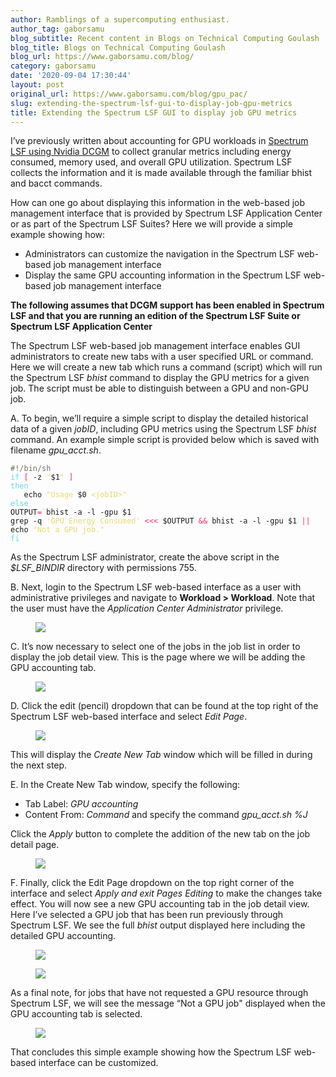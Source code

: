 ```yaml
---
author: Ramblings of a supercomputing enthusiast.
author_tag: gaborsamu
blog_subtitle: Recent content in Blogs on Technical Computing Goulash
blog_title: Blogs on Technical Computing Goulash
blog_url: https://www.gaborsamu.com/blog/
category: gaborsamu
date: '2020-09-04 17:30:44'
layout: post
original_url: https://www.gaborsamu.com/blog/gpu_pac/
slug: extending-the-spectrum-lsf-gui-to-display-job-gpu-metrics
title: Extending the Spectrum LSF GUI to display job GPU metrics
---
```


<p>I’ve previously written about accounting for GPU workloads in <a href="https://www.gaborsamu.com/blog/spectrumlsf_gpu_usage/">Spectrum LSF using Nvidia DCGM</a> to collect granular metrics including energy consumed, memory used, and overall GPU
utilization. Spectrum LSF collects the information and it is made available through the familiar bhist and bacct
commands.</p>

<p>How can one go about displaying this information in the web-based job management interface that is provided by
Spectrum LSF Application Center or as part of the Spectrum LSF Suites?  Here we will provide a simple example showing
how:</p>

<ul>
<li>Administrators can customize the navigation in the Spectrum LSF web-based job management interface</li>
<li>Display the same GPU accounting information in the Spectrum LSF web-based job management interface</li>
</ul>
<p><strong>The following assumes that DCGM support has been enabled in Spectrum LSF and that you are running an edition of
the Spectrum LSF Suite or Spectrum LSF Application Center</strong></p>

<p>The Spectrum LSF web-based job management interface enables GUI administrators to create new tabs with a user specified
URL or command. Here we will create a new tab which runs a command (script) which will run the Spectrum LSF <em>bhist</em>
command to display the GPU metrics for a given job. The script must be able to distinguish between a GPU and non-GPU
job.</p>

<p>A. To begin, we&rsquo;ll require a simple script to display the detailed historical data of a given <em>jobID</em>, including
GPU metrics using the Spectrum LSF <em>bhist</em> command.  An example simple script is provided below which is saved
with filename <em>gpu_acct.sh</em>.</p>

<div class="highlight"><pre><code class="language-bash"><span style="color: #75715e;">#!/bin/sh
</span><span style="color: #75715e;"></span><span style="color: #66d9ef;">if</span> <span style="color: #f92672;">[</span> -z <span style="color: #e6db74;">"</span>$1<span style="color: #e6db74;">"</span> <span style="color: #f92672;">]</span>
<span style="color: #66d9ef;">then</span>
   echo <span style="color: #e6db74;">"Usage </span>$0<span style="color: #e6db74;"> &lt;jobID&gt;"</span>
<span style="color: #66d9ef;">else</span>
OUTPUT<span style="color: #f92672;">=</span><span style="color: #e6db74;">`</span>bhist -a -l -gpu $1<span style="color: #e6db74;">`</span>
grep -q <span style="color: #e6db74;">'GPU Energy Consumed'</span> <span style="color: #f92672;">&lt;&lt;&lt;</span> $OUTPUT <span style="color: #f92672;">&amp;&amp;</span> bhist -a -l -gpu $1 <span style="color: #f92672;">||</span> echo <span style="color: #e6db74;">"Not a GPU job."</span>
<span style="color: #66d9ef;">fi</span></code></pre></div>

<p>As the Spectrum LSF administrator, create the above script in the <em>$LSF_BINDIR</em> directory with permissions 755.</p>

<p>B. Next, login to the Spectrum LSF web-based interface as a user with administrative privileges and navigate to
<strong>Workload &gt; Workload</strong>.  Note that the user must have the <em>Application Center Administrator</em> privilege.</p>

<figure><img src="https://www.gaborsamu.com/images/workload_list2.png" />
</figure>

<p>C. It’s now necessary to select one of the jobs in the job list in order to display the job detail view. This is the
page where we will be adding the GPU accounting tab.</p>

<figure><img src="https://www.gaborsamu.com/images/workload_detail2.png" />
</figure>

<p>D. Click the edit (pencil) dropdown that can be found at the top right of the Spectrum LSF web-based interface
and select <em>Edit Page</em>.</p>

<figure><img src="https://www.gaborsamu.com/images/edit_page2.png" />
</figure>

<p>This will display the <em>Create New Tab</em> window which will be filled in during the next step.</p>

<p>E. In the Create New Tab window, specify the following:</p>

<ul>
<li>Tab Label: <em>GPU accounting</em></li>
<li>Content From: <em>Command</em> and specify the command <em>gpu_acct.sh %J</em></li>
</ul>
<p>Click the <em>Apply</em> button to complete the addition of the new tab on the job detail page.</p>

<figure><img src="https://www.gaborsamu.com/images/create_new_tab2.png" />
</figure>

<p>F. Finally, click the Edit Page dropdown on the top right corner of the interface and select
<em>Apply and exit Pages Editing</em> to make the changes take effect. You will now see a new GPU accounting tab in the
job detail view. Here I’ve selected a GPU job that has been run previously through Spectrum LSF. We see the full
<em>bhist</em> output displayed here including the detailed GPU accounting.</p>

<p><figure><img src="https://www.gaborsamu.com/images/apply_changes2.png" />
</figure>

<figure><img src="https://www.gaborsamu.com/images/gpu_acct2.png" />
</figure>
</p>

<p>As a final note, for jobs that have not requested a GPU resource through Spectrum LSF, we will see the message
“Not a GPU job&quot; displayed when the GPU accounting tab is selected.</p>

<figure><img src="https://www.gaborsamu.com/images/not_gpu_job2.png" />
</figure>

<p>That concludes this simple example showing how the Spectrum LSF web-based interface can be customized.</p>